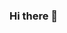 ### Hi there 👋

<!--
**DilpatRai/DilpatRai** is a ✨ _special_ ✨ repository because its `README.md` (this file) appears on your GitHub profile.

Here are some ideas to get you started:

- 🔭 I’m currentlly working on some projects
- 🌱 I’m currently learning Python 
- 👯 I’m looking to collaborate on ...
- 🤔 I’m looking for help with Machine Learning
- 💬 Ask me about ...
- 📫 How to reach me: ...
- 😄 Pronouns: ...
- ⚡ Fun fact: ...
-->
